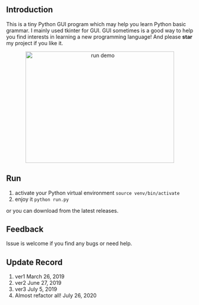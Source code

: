 ## Introduction
This is a tiny Python GUI program which may help you learn Python basic grammar. I mainly used tkinter for GUI. GUI sometimes is a good way to help you find interests in learning a new programming language! And please **star** my project if you like it.
<div align="center">
<img src="https://github.com/Raibows/MarkdownPhotos/raw/master/picgoimage/20200726164938.png
" width=400 height=300 alt="run demo">
</div>

## Run
1. activate your Python virtual environment ``source venv/bin/activate``
2. enjoy it ``python run.py``

or you can download from the latest releases.

## Feedback
Issue is welcome if you find any bugs or need help.

## Update Record
1. ver1 March 26, 2019
2. ver2 June 27, 2019
3. ver3 July 5, 2019
4. Almost refactor all! July 26, 2020
